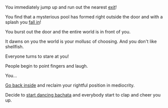 You immediately jump up and run out the nearest [exit](../new-exit/new-exit.md)!

You find that a mysterious pool has formed right outside the door and with a splash
you [fall in](../mysterious-pool/mysterious-pool.md)!

You burst out the door and the entire world is in front of you.

It dawns on you the world is your mollusc of choosing. And you don't like shellfish.

Everyone turns to stare at you!

People begin to point fingers and laugh.

You...

[Go back inside](../marshmallow.md) and reclaim your rightful position in mediocrity.

Decide to [start dancing bachata](../start-dancing/startDancing.md) and everybody start to clap and cheer you up.
